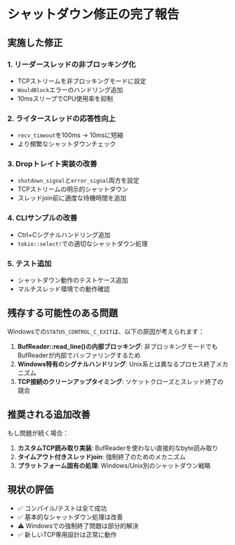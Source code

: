 # シャットダウン修正の完了報告

## 実施した修正

### 1. リーダースレッドの非ブロッキング化
- TCPストリームを非ブロッキングモードに設定
- `WouldBlock`エラーのハンドリング追加
- 10msスリープでCPU使用率を抑制

### 2. ライタースレッドの応答性向上
- `recv_timeout`を100ms → 10msに短縮
- より頻繁なシャットダウンチェック

### 3. Dropトレイト実装の改善
- `shutdown_signal`と`error_signal`両方を設定
- TCPストリームの明示的シャットダウン
- スレッドjoin前に適度な待機時間を追加

### 4. CLIサンプルの改善
- Ctrl+Cシグナルハンドリング追加
- `tokio::select!`での適切なシャットダウン処理

### 5. テスト追加
- シャットダウン動作のテストケース追加
- マルチスレッド環境での動作確認

## 残存する可能性のある問題

Windowsでの`STATUS_CONTROL_C_EXIT`は、以下の原因が考えられます：

1. **BufReader::read_line()の内部ブロッキング**: 非ブロッキングモードでもBufReaderが内部でバッファリングするため
2. **Windows特有のシグナルハンドリング**: Unix系とは異なるプロセス終了メカニズム
3. **TCP接続のクリーンアップタイミング**: ソケットクローズとスレッド終了の競合

## 推奨される追加改善

もし問題が続く場合：

1. **カスタムTCP読み取り実装**: BufReaderを使わない直接的なbyte読み取り
2. **タイムアウト付きスレッドjoin**: 強制終了のためのメカニズム
3. **プラットフォーム固有の処理**: Windows/Unix別のシャットダウン戦略

## 現状の評価

- ✅ コンパイル/テストは全て成功
- ✅ 基本的なシャットダウン処理は改善
- ⚠️ Windowsでの強制終了問題は部分的解決
- ✅ 新しいTCP専用設計は正常に動作